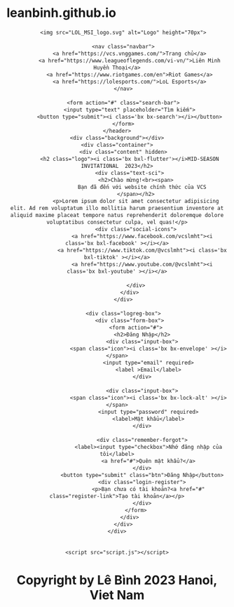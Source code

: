 # leanbinh.github.io
<!DOCTYPE html>
<html lang="en">
<head>
    <meta charset="UTF-8">
    <meta http-equiv="X-UA-Compatible" content="IE=edge">
    <meta name="viewport" content="width=device-width, initial-scale=1.0">
    <title>MSI 2023 Defy</title>
    <link rel="icon" href="LOL_MSI_logo.svg">
    <link rel="stylesheet" href="style.css">
    <link href='https://unpkg.com/boxicons@2.1.4/css/boxicons.min.css' rel='stylesheet'>
    <audio controls autoplay hidden>
        <source src="y2mate.com - MSI 2021  Champ Select  The Touch  Extended Version.mp3" type="audio/mpeg">
        Your browser does not support the audio element.
      </audio>
    
</head>

<body>
    <header class="header">
        
        <img src="LOL_MSI_logo.svg" alt="Logo" height="70px">

        <nav class="navbar">
            <a href="https://vcs.vnggames.com/">Trang chủ</a>
            <a href="https://www.leagueoflegends.com/vi-vn/">Liên Minh Huyền Thoại</a>
            <a href="https://www.riotgames.com/en">Riot Games</a>
            <a href="https://lolesports.com/">LoL Esports</a>
        </nav>
    
        <form action="#" class="search-bar">
            <input type="text" placeholder="Tìm kiếm">
            <button type="submit"><i class='bx bx-search'></i></button>
        </form>
    </header>
    <div class="background"></div>
    <div class="container">
        <div class="content" hidden>
            <h2 class="logo"><i class='bx bxl-flutter'></i>MID-SEASON INVITATIONAL  2023</h2>
            <div class="text-sci">
                <h2>Chào mừng!<br><span>
                    Bạn đã đến với website chính thức của VCS
                </span></h2>
                <p>Lorem ipsum dolor sit amet consectetur adipisicing elit. Ad rem voluptatum illo mollitia harum praesentium inventore at aliquid maxime placeat tempore natus reprehenderit doloremque dolore voluptatibus consectetur culpa, vel quas!</p>
                <div class="social-icons">
                    <a href="https://www.facebook.com/vcslmht"><i class='bx bxl-facebook' ></i></a>
                    <a href="https://www.tiktok.com/@vcslmht"><i class='bx bxl-tiktok' ></i></a>
                    <a href="https://www.youtube.com/@vcslmht"><i class='bx bxl-youtube' ></i></a>
                    
                </div>
            </div>
        </div>

        <div class="logreg-box">
            <div class="form-box">
                <form action="#">
                    <h2>Đăng Nhập</h2>
                    <div class="input-box">
                        <span class="icon"><i class='bx bx-envelope' ></i></span>
                        <input type="email" required>
                        <label >Email</label>
                    </div>

                    <div class="input-box">
                        <span class="icon"><i class='bx bx-lock-alt' ></i></span>
                        <input type="password" required>
                        <label>Mật khẩu</label>
                    </div>

                    <div class="remember-forgot">
                        <label><input type="checkbox">Nhớ đăng nhập của tôi</label>
                        <a href="#">Quên mật khẩu?</a>
                    </div>
                    <button type="submit" class="btn">Đăng Nhập</button>
                    <div class="login-register">
                        <p>Bạn chưa có tài khoản?<a href="#" class="register-link">Tạo tài khoản</a></p>
                    </div>
                </form>
            </div>
        </div>
    </div>


    <script src="script.js"></script>
</body>

<footer>
    <h1>Copyright by Lê Bình 2023 <span>Hanoi, Viet Nam</span></h1>
</footer>
</html>
